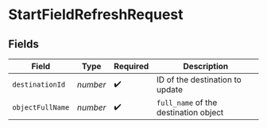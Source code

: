 # StartFieldRefreshRequest


## Fields

| Field                                 | Type                                  | Required                              | Description                           |
| ------------------------------------- | ------------------------------------- | ------------------------------------- | ------------------------------------- |
| `destinationId`                       | *number*                              | :heavy_check_mark:                    | ID of the destination to update       |
| `objectFullName`                      | *number*                              | :heavy_check_mark:                    | `full_name` of the destination object |
